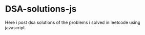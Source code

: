 # DSA-solutions-js
Here i post dsa solutions of the problems i solved in leetcode using javascript.
